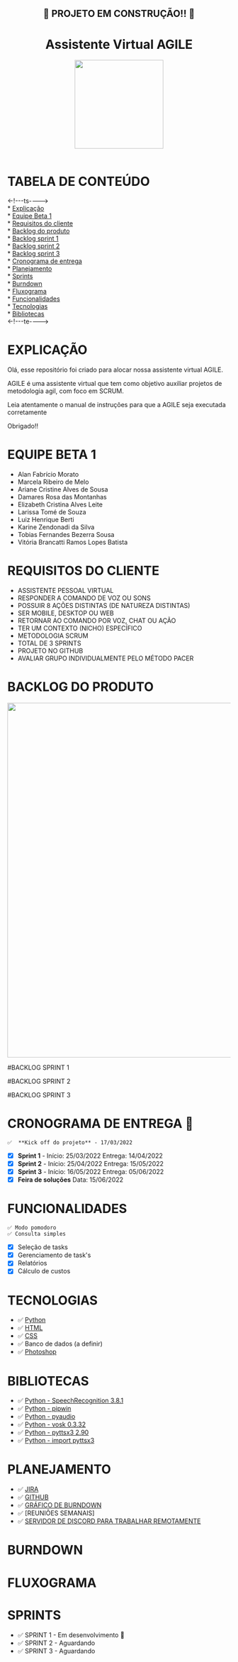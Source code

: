 <h2 align = "center">
    📱 PROJETO EM CONSTRUÇÃO!! 🚧
<h4/>

<h1 align = "center"> Assistente Virtual AGILE </h1>

<div align="center">
<img src="https://user-images.githubusercontent.com/102003274/160285282-b3d220d2-bf73-4aba-9c86-74a6a4b640b0.png" width="200px" />
</div>

<br>

# TABELA DE CONTEÚDO
<-!---ts----> <br>
    * [Explicação](#Explicação) <br>
    * [Equipe Beta 1](#Equipe-beta-1) <br>
    * [Requisitos do cliente](#Requisitos-do-cliente) <br>
    * [Backlog do produto](#backlog-do-produto) <br>
    * [Backlog sprint 1](#Backlog-sprint-1) <br>
    * [Backlog sprint 2](#Backlog-sprint-2) <br>
    * [Backlog sprint 3](#Backlog-sprint-3) <br>
    * [Cronograma de entrega](#cronograma-de-entrega) <br>
    * [Planejamento](#Planejamento) <br>
    * [Sprints](#Sprints) <br>
    * [Burndown](#Burndown) <br>
    * [Fluxograma](#Fluxograma) <br>
    * [Funcionalidades](#Funcionalidades) <br>
    * [Tecnologias](#Tecnologias) <br>
    * [Bibliotecas](#Bibliotecas) <br>
<-!---te---->

# EXPLICAÇÃO

Olá, esse repositório foi criado para alocar nossa assistente virtual AGILE.

AGILE é uma assistente virtual que tem como objetivo auxiliar projetos de metodologia agil, com foco em SCRUM.

Leia atentamente o manual de instruções para que a AGILE seja executada corretamente

Obrigado!!

# EQUIPE BETA 1

* Alan Fabrício Morato
* Marcela Ribeiro de Melo
* Ariane Cristine Alves de Sousa
* Damares Rosa das Montanhas
* Elizabeth Cristina Alves Leite
* Larissa Tomé de Souza
* Luiz Henrique Berti
* Karine Zendonadi da Silva
* Tobias Fernandes Bezerra Sousa
* Vitória Brancatti Ramos  Lopes Batista

# REQUISITOS DO CLIENTE

* ASSISTENTE PESSOAL VIRTUAL
* RESPONDER A COMANDO DE VOZ OU SONS
* POSSUIR 8 AÇÕES DISTINTAS (DE NATUREZA DISTINTAS)
* SER MOBILE, DESKTOP OU WEB
* RETORNAR AO COMANDO POR VOZ, CHAT OU AÇÃO
* TER UM CONTEXTO (NICHO) ESPECÍFICO
* METODOLOGIA SCRUM
* TOTAL DE 3 SPRINTS
* PROJETO NO GITHUB
* AVALIAR GRUPO INDIVIDUALMENTE PELO MÉTODO PACER

# BACKLOG DO PRODUTO

<img src="https://user-images.githubusercontent.com/102003274/160311294-ec3e7412-589c-4bb6-a959-4ee8e6d63939.png" width="800px" />
</div>

#BACKLOG SPRINT 1

#BACKLOG SPRINT 2

#BACKLOG SPRINT 3


# CRONOGRAMA DE ENTREGA 📅

    ✅  **Kick off do projeto** - 17/03/2022 
* [x] **Sprint 1** - Início: 25/03/2022 Entrega: 14/04/2022
* [x] **Sprint 2** - Início: 25/04/2022 Entrega: 15/05/2022
* [x] **Sprint 3** - Início: 16/05/2022 Entrega: 05/06/2022
* [x] **Feira de soluções** Data: 15/06/2022

# FUNCIONALIDADES
    ✅ Modo pomodoro
    ✅ Consulta simples
* [x] Seleção de tasks
* [x] Gerenciamento de task's
* [x] Relatórios
* [x] Cálculo de custos

# TECNOLOGIAS

- ✅ [Python](https://www.python.org)
- ✅ [HTML](https://html.com)
- ✅ [CSS](https://www.w3.org/Style/CSS/Overview.en.html)
- ✅ Banco de dados (a definir)
- ✅ [Photoshop](https://www.adobe.com/br/products/photoshop.html)


# BIBLIOTECAS

- ✅ [Python - SpeechRecognition 3.8.1](https://pypi.org/project/SpeechRecognition/)
- ✅ [Python - pipwin](https://pypi.org/project/pipwin/)
- ✅ [Python - pyaudio](https://pypi.org/project/PyAudio/)
- ✅ [Python - vosk 0.3.32](https://pypi.org/project/vosk/)
- ✅ [Python - pyttsx3 2.90](https://pypi.org/project/pyttsx3/)
- ✅ [Python - import pyttsx3](https://pypi.org/project/pyttsx3/)

# PLANEJAMENTO

- ✅ [JIRA](https://www.atlassian.com/br/software/jira?&aceid=&adposition=&adgroup=122417878230&campaign=12465632619&creative=502390396954&device=c&keyword=jira&matchtype=e&network=g&placement=&ds_kids=p61643715359&ds_e=GOOGLE&ds_eid=700000001550060&ds_e1=GOOGLE&gclid=Cj0KCQjw3IqSBhCoARIsAMBkTb2VcJSk0R7A0Gh6L19uLA8IpBjfvvuK79UkXk6w9M3xhCOv9sdf-m0aAoBBEALw_wcB&gclsrc=aw.ds)
- ✅ [GITHUB](https://github.com)
- ✅ [GRÁFICO DE BURNDOWN](#BURNDOWN)
- ✅ [REUNIÕES SEMANAIS]
- ✅ [SERVIDOR DE DISCORD PARA TRABALHAR REMOTAMENTE](https://discord.com)

# BURNDOWN

# FLUXOGRAMA

# SPRINTS

- ✅ SPRINT 1 - Em desenvolvimento 🚧
- ✅ SPRINT 2 - Aguardando
- ✅ SPRINT 3 - Aguardando







